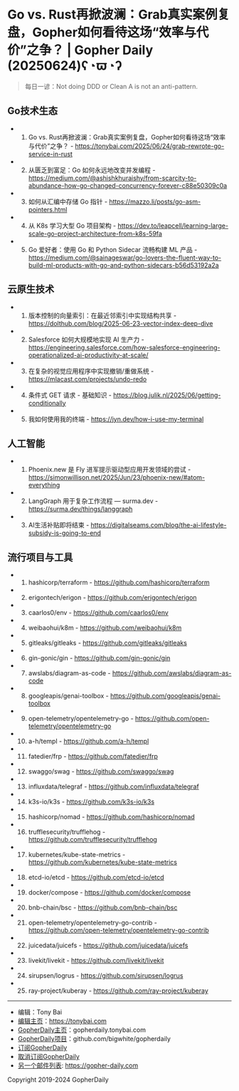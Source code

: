 # Go vs. Rust再掀波澜：Grab真实案例复盘，Gopher如何看待这场“效率与代价”之争？ | Gopher Daily (20250624)ʕ◔ϖ◔ʔ

>每日一谚：Not doing DDD or Clean A is not an anti-pattern.

## Go技术生态


- 1. Go vs. Rust再掀波澜：Grab真实案例复盘，Gopher如何看待这场“效率与代价”之争？ - https://tonybai.com/2025/06/24/grab-rewrote-go-service-in-rust

- 2. 从匮乏到富足：Go 如何永远地改变并发编程 - https://medium.com/@ashishkhuraishy/from-scarcity-to-abundance-how-go-changed-concurrency-forever-c88e50309c0a

- 3. 如何从汇编中存储 Go 指针 - https://mazzo.li/posts/go-asm-pointers.html

- 4. 从 K8s 学习大型 Go 项目架构 - https://dev.to/leapcell/learning-large-scale-go-project-architecture-from-k8s-59fa

- 5. Go 爱好者：使用 Go 和 Python Sidecar 流畅构建 ML 产品 - https://medium.com/@sainageswar/go-lovers-the-fluent-way-to-build-ml-products-with-go-and-python-sidecars-b56d53192a2a


## 云原生技术


- 1. 版本控制的向量索引：在最近邻索引中实现结构共享 - https://dolthub.com/blog/2025-06-23-vector-index-deep-dive

- 2. Salesforce 如何大规模地实现 AI 生产力 - https://engineering.salesforce.com/how-salesforce-engineering-operationalized-ai-productivity-at-scale/

- 3. 在复杂的视觉应用程序中实现撤销/重做系统 - https://mlacast.com/projects/undo-redo

- 4. 条件式 GET 请求 - 基础知识 - https://blog.julik.nl/2025/06/getting-conditionally

- 5. 我如何使用我的终端 - https://jyn.dev/how-i-use-my-terminal


## 人工智能


- 1. Phoenix.new 是 Fly 进军提示驱动型应用开发领域的尝试 - https://simonwillison.net/2025/Jun/23/phoenix-new/#atom-everything

- 2. LangGraph 用于复杂工作流程 — surma.dev - https://surma.dev/things/langgraph

- 3. AI生活补贴即将结束 - https://digitalseams.com/blog/the-ai-lifestyle-subsidy-is-going-to-end


## 流行项目与工具


- 1. hashicorp/terraform - https://github.com/hashicorp/terraform

- 2. erigontech/erigon - https://github.com/erigontech/erigon

- 3. caarlos0/env - https://github.com/caarlos0/env

- 4. weibaohui/k8m - https://github.com/weibaohui/k8m

- 5. gitleaks/gitleaks - https://github.com/gitleaks/gitleaks

- 6. gin-gonic/gin - https://github.com/gin-gonic/gin

- 7. awslabs/diagram-as-code - https://github.com/awslabs/diagram-as-code

- 8. googleapis/genai-toolbox - https://github.com/googleapis/genai-toolbox

- 9. open-telemetry/opentelemetry-go - https://github.com/open-telemetry/opentelemetry-go

- 10. a-h/templ - https://github.com/a-h/templ

- 11. fatedier/frp - https://github.com/fatedier/frp

- 12. swaggo/swag - https://github.com/swaggo/swag

- 13. influxdata/telegraf - https://github.com/influxdata/telegraf

- 14. k3s-io/k3s - https://github.com/k3s-io/k3s

- 15. hashicorp/nomad - https://github.com/hashicorp/nomad

- 16. trufflesecurity/trufflehog - https://github.com/trufflesecurity/trufflehog

- 17. kubernetes/kube-state-metrics - https://github.com/kubernetes/kube-state-metrics

- 18. etcd-io/etcd - https://github.com/etcd-io/etcd

- 19. docker/compose - https://github.com/docker/compose

- 20. bnb-chain/bsc - https://github.com/bnb-chain/bsc

- 21. open-telemetry/opentelemetry-go-contrib - https://github.com/open-telemetry/opentelemetry-go-contrib

- 22. juicedata/juicefs - https://github.com/juicedata/juicefs

- 23. livekit/livekit - https://github.com/livekit/livekit

- 24. sirupsen/logrus - https://github.com/sirupsen/logrus

- 25. ray-project/kuberay - https://github.com/ray-project/kuberay


----

- 编辑：Tony Bai
- [编辑主页](https://tonybai.com)：https://tonybai.com
- [GopherDaily主页](https://gopherdaily.tonybai.com)：gopherdaily.tonybai.com
- [GopherDaily项目](https://github.com/bigwhite/gopherdaily)：github.com/bigwhite/gopherdaily
- [订阅GopherDaily](https://gopherdaily.tonybai.com/subscribe)
- [取消订阅GopherDaily](https://gopherdaily.tonybai.com/unsubscribe)
- [另一个邮件列表](https://gopher-daily.com): https://gopher-daily.com

Copyright 2019-2024 GopherDaily
